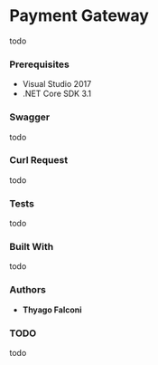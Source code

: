 # Payment Gateway

todo

### Prerequisites

* Visual Studio 2017
* .NET Core SDK 3.1

### Swagger

todo

### Curl Request

todo

### Tests

todo

### Built With

todo

### Authors

* **Thyago Falconi**

### TODO

todo

